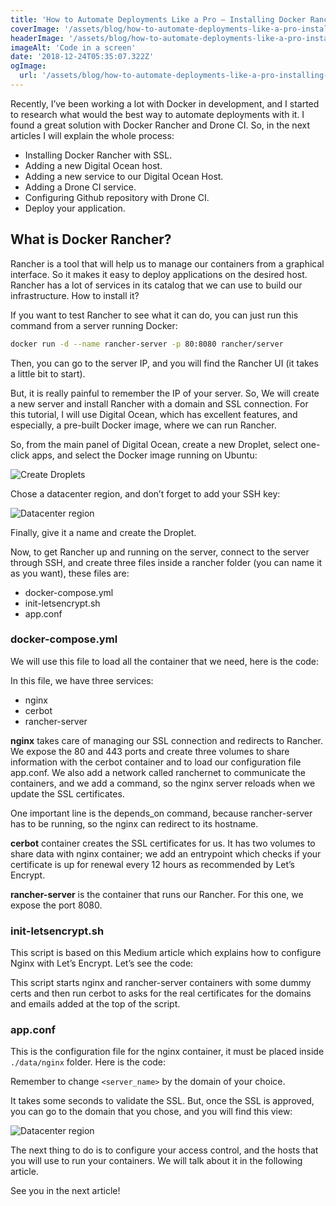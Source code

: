 ```yaml
---
title: 'How to Automate Deployments Like a Pro — Installing Docker Rancher with SSL'
coverImage: '/assets/blog/how-to-automate-deployments-like-a-pro-installing-docker-rancher-with-ssl/how-to-automate-deployments-like-a-pro-installing-docker-rancher-with-ssl.png'
headerImage: '/assets/blog/how-to-automate-deployments-like-a-pro-installing-docker-rancher-with-ssl/how-to-automate-deployments-like-a-pro-installing-docker-rancher-with-ssl.png'
imageAlt: 'Code in a screen'
date: '2018-12-24T05:35:07.322Z'
ogImage:
  url: '/assets/blog/how-to-automate-deployments-like-a-pro-installing-docker-rancher-with-ssl/how-to-automate-deployments-like-a-pro-installing-docker-rancher-with-ssl.png'
---
```


Recently, I’ve been working a lot with Docker in development, and I started to research what would the best way to automate deployments with it. I found a great solution with Docker Rancher and Drone CI. So, in the next articles I will explain the whole process:

- Installing Docker Rancher with SSL.
- Adding a new Digital Ocean host.
- Adding a new service to our Digital Ocean Host.
- Adding a Drone CI service.
- Configuring Github repository with Drone CI.
- Deploy your application.

## What is Docker Rancher?

Rancher is a tool that will help us to manage our containers from a graphical interface. So it makes it easy to deploy applications on the desired host. Rancher has a lot of services in its catalog that we can use to build our infrastructure.
How to install it?

If you want to test Rancher to see what it can do, you can just run this command from a server running Docker:

```bash
docker run -d --name rancher-server -p 80:8080 rancher/server
```

Then, you can go to the server IP, and you will find the Rancher UI (it takes a little bit to start).

But, it is really painful to remember the IP of your server. So, We will create a new server and install Rancher with a domain and SSL connection. For this tutorial, I will use Digital Ocean, which has excellent features, and especially, a pre-built Docker image, where we can run Rancher.

So, from the main panel of Digital Ocean, create a new Droplet, select one-click apps, and select the Docker image running on Ubuntu:

![Create Droplets](/assets/blog/how-to-automate-deployments-like-a-pro-installing-docker-rancher-with-ssl/create-droplets.png)

Chose a datacenter region, and don’t forget to add your SSH key:

![Datacenter region](/assets/blog/how-to-automate-deployments-like-a-pro-installing-docker-rancher-with-ssl/datacenter-region.png)

Finally, give it a name and create the Droplet.

Now, to get Rancher up and running on the server, connect to the server through SSH, and create three files inside a rancher folder (you can name it as you want), these files are:

- docker-compose.yml
- init-letsencrypt.sh
- app.conf

### docker-compose.yml

We will use this file to load all the container that we need, here is the code:

In this file, we have three services:

- nginx
- cerbot
- rancher-server

**nginx** takes care of managing our SSL connection and redirects to Rancher. We expose the 80 and 443 ports and create three volumes to share information with the cerbot container and to load our configuration file app.conf. We also add a network called ranchernet to communicate the containers, and we add a command, so the nginx server reloads when we update the SSL certificates.

One important line is the depends_on command, because rancher-server has to be running, so the nginx can redirect to its hostname.

**cerbot** container creates the SSL certificates for us. It has two volumes to share data with nginx container; we add an entrypoint which checks if your certificate is up for renewal every 12 hours as recommended by Let’s Encrypt.

**rancher-server** is the container that runs our Rancher. For this one, we expose the port 8080.

### init-letsencrypt.sh

This script is based on this Medium article which explains how to configure Nginx with Let’s Encrypt. Let’s see the code:

This script starts nginx and rancher-server containers with some dummy certs and then run cerbot to asks for the real certificates for the domains and emails added at the top of the script.

### app.conf

This is the configuration file for the nginx container, it must be placed inside `./data/nginx` folder. Here is the code:

Remember to change `<server_name>` by the domain of your choice.

It takes some seconds to validate the SSL. But, once the SSL is approved, you can go to the domain that you chose, and you will find this view:

![Datacenter region](/assets/blog/how-to-automate-deployments-like-a-pro-installing-docker-rancher-with-ssl/result.png)

The next thing to do is to configure your access control, and the hosts that you will use to run your containers. We will talk about it in the following article.

See you in the next article!
